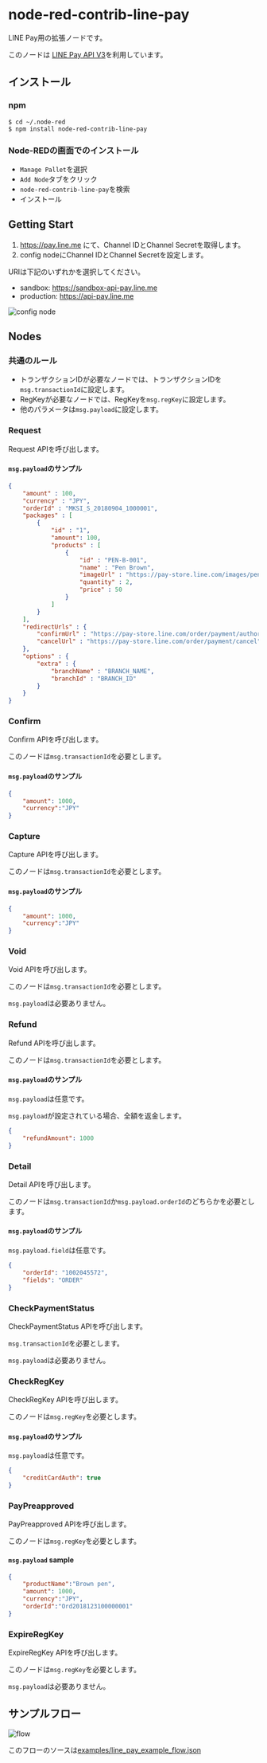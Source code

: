 # node-red-contrib-line-pay
LINE Pay用の拡張ノードです。

このノードは [LINE Pay API V3](https://pay.line.me/jp/developers/apis/onlineApis?locale=en_US)を利用しています。
## インストール
### npm

```
$ cd ~/.node-red
$ npm install node-red-contrib-line-pay
```

### Node-REDの画面でのインストール

- `Manage Pallet`を選択
- `Add Node`タブをクリック
- `node-red-contrib-line-pay`を検索
- インストール

## Getting Start
1. https://pay.line.me にて、Channel IDとChannel Secretを取得します。
2. config nodeにChannel IDとChannel Secretを設定します。
    
URIは下記のいずれかを選択してください。 
- sandbox: https://sandbox-api-pay.line.me
- production: https://api-pay.line.me

![config node](https://i.gyazo.com/82423633ff349ae092eb45d4a70be159.png)

## Nodes
### 共通のルール
- トランザクションIDが必要なノードでは、トランザクションIDを`msg.transactionId`に設定します。
- RegKeyが必要なノードでは、RegKeyを`msg.regKey`に設定します。     
- 他のパラメータは`msg.payload`に設定します。
### Request
Request APIを呼び出します。

#### `msg.payload`のサンプル 

```json
{
    "amount" : 100,
    "currency" : "JPY",
    "orderId" : "MKSI_S_20180904_1000001",
    "packages" : [
        {
            "id" : "1",
            "amount": 100,
            "products" : [
                {
                    "id" : "PEN-B-001",
                    "name" : "Pen Brown",
                    "imageUrl" : "https://pay-store.line.com/images/pen_brown.jpg",
                    "quantity" : 2,
                    "price" : 50
                }
            ]
        }
    ],
    "redirectUrls" : {
        "confirmUrl" : "https://pay-store.line.com/order/payment/authorize",
        "cancelUrl" : "https://pay-store.line.com/order/payment/cancel"
    },
    "options" : {
        "extra" : {
            "branchName" : "BRANCH_NAME",
            "branchId" : "BRANCH_ID"
        }
    }
}
```
### Confirm
Confirm APIを呼び出します。

このノードは`msg.transactionId`を必要とします。

#### `msg.payload`のサンプル
```json
{
    "amount": 1000,
    "currency":"JPY" 
}
```

### Capture
Capture APIを呼び出します。

このノードは`msg.transactionId`を必要とします。

#### `msg.payload`のサンプル 
```json
{
    "amount": 1000,
    "currency":"JPY" 
}
```

### Void
Void APIを呼び出します。

このノードは`msg.transactionId`を必要とします。

`msg.payload`は必要ありません。

### Refund
Refund APIを呼び出します。


このノードは`msg.transactionId`を必要とします。

#### `msg.payload`のサンプル
`msg.payload`は任意です。

`msg.payload`が設定されている場合、全額を返金します。

```json
{
    "refundAmount": 1000 
}
```

### Detail
Detail APIを呼び出します。

このノードは`msg.transactionId`か`msg.payload.orderId`のどちらかを必要とします。

#### `msg.payload`のサンプル 
`msg.payload.field`は任意です。

```json
{
    "orderId": "1002045572",
    "fields": "ORDER"
}
```

### CheckPaymentStatus
CheckPaymentStatus APIを呼び出します。

`msg.transactionId`を必要とします。

`msg.payload`は必要ありません。

### CheckRegKey
CheckRegKey APIを呼び出します。

このノードは`msg.regKey`を必要とします。

#### `msg.payload`のサンプル
`msg.payload`は任意です。

```json
{
    "creditCardAuth": true
}
```

### PayPreapproved
PayPreapproved APIを呼び出します。

このノードは`msg.regKey`を必要とします。

#### `msg.payload` sample
```json
{
    "productName":"Brown pen", 
    "amount": 1000, 
    "currency":"JPY", 
    "orderId":"Ord2018123100000001"
}
```

### ExpireRegKey
ExpireRegKey APIを呼び出します。

このノードは`msg.regKey`を必要とします。

`msg.payload`は必要ありません。

## サンプルフロー

![flow](https://i.gyazo.com/223738ac3dc08ec93a977ee2534a35af.png)


このフローのソースは[examples/line_pay_example_flow.json](examples/line_pay_example_flow.json)
